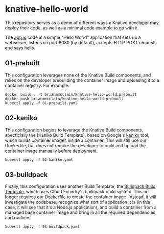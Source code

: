 # knative-hello-world

This repository serves as a demo of different ways a Knative developer may deploy their code, as well as a minimal code example to go with it.

The [app.js](app.js) code is a simple "Hello World" application that sets up a webserver, listens on port 8080 (by default), accepts HTTP POST requests and says hello.

01-prebuilt
---
This configuration leverages none of the Knative Build components, and relies on the developer prebuilding the container image and uploading it to a container registry. For example:

```
docker build . -t brianmmcclain/knative-hello-world:prebuilt
docker push brianmmcclain/knative-hello-world:prebuilt
kubectl apply -f 01-prebuilt.yaml
```

02-kaniko
---
This configuration begins to leverage the Knative Build components, specficially the [Kaniko Build Template], based on Google's [kaniko](https://github.com/GoogleContainerTools/kaniko) tool, which builds container images inside a container. This will still use our Dockerfile, but does not require the developer to build and upload the container image manually before deployment.

```
kubectl apply -f 02-kaniko.yaml
```

03-buildpack
---
Finally, this configuration uses another Build Template, the [Buildpack Build Template](https://github.com/knative/build-templates/tree/master/buildpack), which uses Cloud Foundry's buildpack build system. This no longer requires our Dockerfile to create the container image. Instead, it will investigate the codebase, recognize what sort of application it is (in this case, it will see that it's a Node.js application), and build a container from a managed base container image and bring in all the required dependencies and runtime.

```
kubectl apply -f 03-buildpack.yaml
```
